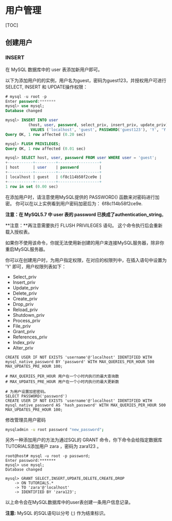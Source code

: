 # 用户管理

[TOC]

## 创建用户

### INSERT

在 MySQL 数据库中的 user 表添加新用户即可。

以下为添加用户的的实例，用户名为guest，密码为guest123，并授权用户可进行 SELECT, INSERT 和 UPDATE操作权限：
```sql
# mysql -u root -p
Enter password:*******
mysql> use mysql;
Database changed

mysql> INSERT INTO user 
          (host, user, password, select_priv, insert_priv, update_priv) 
           VALUES ('localhost', 'guest', PASSWORD('guest123'), 'Y', 'Y', 'Y');
Query OK, 1 row affected (0.20 sec)

mysql> FLUSH PRIVILEGES;
Query OK, 1 row affected (0.01 sec)

mysql> SELECT host, user, password FROM user WHERE user = 'guest';
+-----------+---------+------------------+
| host      | user    | password         |
+-----------+---------+------------------+
| localhost | guest   | 6f8c114b58f2ce9e |
+-----------+---------+------------------+
1 row in set (0.00 sec)
```

 在添加用户时，请注意使用MySQL提供的 PASSWORD() 函数来对密码进行加密。 你可以在以上实例看到用户密码加密后为： 6f8c114b58f2ce9e. 

**注意：**在 MySQL5.7 中 user 表的 password 已换成了**authentication_string**。

**注意：**再注意需要执行 FLUSH PRIVILEGES 语句。 这个命令执行后会重新载入授权表。

如果你不使用该命令，你就无法使用新创建的用户来连接MySQL服务器，除非你重启MySQL服务器。 

你可以在创建用户时，为用户指定权限，在对应的权限列中，在插入语句中设置为 'Y' 即可，用户权限列表如下：

- Select_priv
- Insert_priv
- Update_priv
- Delete_priv
- Create_priv
- Drop_priv
- Reload_priv
- Shutdown_priv
- Process_priv
- File_priv
- Grant_priv
- References_priv
- Index_priv
- Alter_priv



```mysql
CREATE USER IF NOT EXISTS 'username'@'localhost' IDENTIFIED WITH mysql_native_password BY 'password' WITH MAX_QUERIES_PER_HOUR 500 MAX_UPDATES_PRE_HOUR 100;

# MAX_QUERIES_PER_HOUR 用户在一个小时内执行的最大查询数
# MAX_UPDATES_PRE_HOUR 用户在一个小时内执行的最大更新数

# 为用户设置加密密码。
SELECT PASSWORD('password')
CREATE USER IF NOT EXISTS 'username'@'localhost' IDENTIFIED WITH mysql_native_password AS 'hash_password' WITH MAX_QUERIES_PER_HOUR 500 MAX_UPDATES_PRE_HOUR 100;
```
修改管理员用户密码
```bash
mysqladmin -u root password "new_password";
```



 


 另外一种添加用户的方法为通过SQL的 GRANT 命令，你下命令会给指定数据库TUTORIALS添加用户 zara ，密码为 zara123 。

```
root@host# mysql -u root -p password;
Enter password:*******
mysql> use mysql;
Database changed

mysql> GRANT SELECT,INSERT,UPDATE,DELETE,CREATE,DROP
    -> ON TUTORIALS.*
    -> TO 'zara'@'localhost'
    -> IDENTIFIED BY 'zara123';
```

 以上命令会在MySQL数据库中的user表创建一条用户信息记录。 

 **注意:** MySQL 的SQL语句以分号 (;) 作为结束标识。 